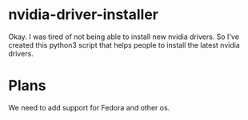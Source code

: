 # nvidia-driver-installer

Okay. I was tired of not being able to install new nvidia drivers. So I've created this python3 script that helps people to install the latest nvidia drivers.

# Plans
We need to add support for Fedora and other os.
